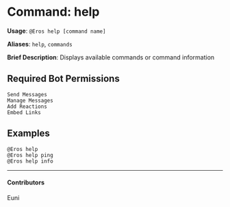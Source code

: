 # Command: help


**Usage**: `@Eros help [command name]`

**Aliases**: `help`, `commands`

**Brief Description**: Displays available commands or command information



## Required Bot Permissions

```
Send Messages
Manage Messages
Add Reactions
Embed Links
```

## Examples

```
@Eros help 
@Eros help ping
@Eros help info
```


---

#### Contributors


Euni
